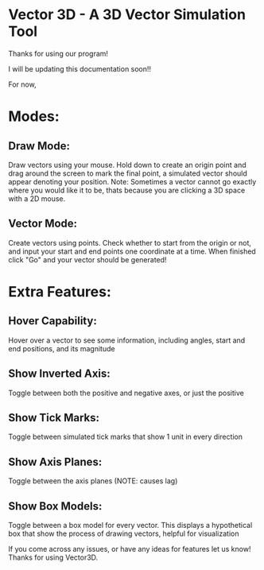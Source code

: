 # Vector 3D - A 3D Vector Simulation Tool

Thanks for using our program!

I will be updating this documentation soon!!

For now,
# Modes:

## Draw Mode:
Draw vectors using your mouse. Hold down to create an origin point and drag around the screen to mark the final point, a simulated vector should appear denoting your position. Note: Sometimes a vector cannot go exactly where you would like it to be, thats because you are clicking a 3D space with a 2D mouse.

## Vector Mode:
Create vectors using points. Check whether to start from the origin or not, and input your start and end points one coordinate at a time. When finished click "Go" and your vector should be generated!

# Extra Features:

## Hover Capability:
Hover over a vector to see some information, including angles, start and end positions, and its magnitude

## Show Inverted Axis:
Toggle between both the positive and negative axes, or just the positive

## Show Tick Marks:
Toggle between simulated tick marks that show 1 unit in every direction

## Show Axis Planes:
Toggle between the axis planes (NOTE: causes lag)

## Show Box Models:
Toggle between a box model for every vector. This displays a hypothetical box that show the process of drawing vectors, helpful for visualization

If you come across any issues, or have any ideas for features let us know!
Thanks for using Vector3D.


